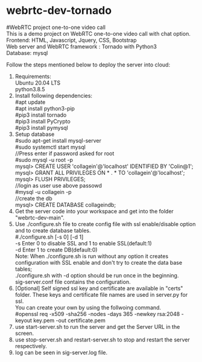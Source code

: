 # webrtc-dev-tornado <br />
#WebRTC project one-to-one video call <br />
This is a demo project on WebRTC one-to-one video call with chat option. <br />
Frontend: HTML, Javascript, Jquery, CSS, Bootstrap <br />
Web server and WebRTC framework : Tornado with Python3 <br />
Database: mysql <br />

Follow the steps mentioned below to deploy the server into cloud: <br />
1. Requirements: <br />
Ubuntu 20.04 LTS <br />
python3.8.5 <br />
2. Install following dependencies: <br />
#apt update <br />
#apt install python3-pip <br />
#pip3 install tornado <br />
#pip3 install PyCrypto <br />
#pip3 install pymysql <br />
3. Setup database <br />
#sudo apt-get install mysql-server <br />
#sudo systemctl start mysql <br />
//Press enter if password asked for root <br />
#sudo mysql -u root -p <br />
   mysql> CREATE USER 'collagein'@'localhost' IDENTIFIED BY 'Colin@1'; <br />
   mysql> GRANT ALL PRIVILEGES ON * . * TO 'collagein'@'localhost'; <br />
   mysql> FLUSH PRIVILEGES; <br />
//login as user use above passowd <br />
#mysql -u collagein -p <br />
	//create the db <br />
	mysql> CREATE DATABASE collageindb;
4. Get the server code  into your workspace and get into the folder "webrtc-dev-main". <br />
6. Use ./configure.sh file to create config file with ssl enable/disable option and to create database tables. <br />
#./configure.sh [-s 0] [-d  1] <br />
        -s Enter 0 to disable SSL and 1 to enable SSL(default:1) <br />
        -d Enter 1 to create DB(default:0) <br />
 Note: When ./configure.sh is run without any option it creates configuration with SSL enable and don't try to create the data base tables; <br />
 ./configure.sh with -d option should be run once in the beginning. <br />
 sig-server.conf file contains the configuration. <br />
7. [Optional] Self signed ssl key and certificate are available in "certs" folder. These keys and certificate file names are used in server.py for ssl. <br />
You can create your own by using the follwoing command. <br />
#openssl req -x509 -sha256 -nodes -days 365 -newkey rsa:2048 -keyout key.pem -out certificate.pem <br />
8. use start-server.sh to run the server and get the Server URL in the screen. <br />
9. use stop-server.sh and restart-server.sh to stop and restart the server respectively. <br />
10. log can be seen in sig-server.log file.
